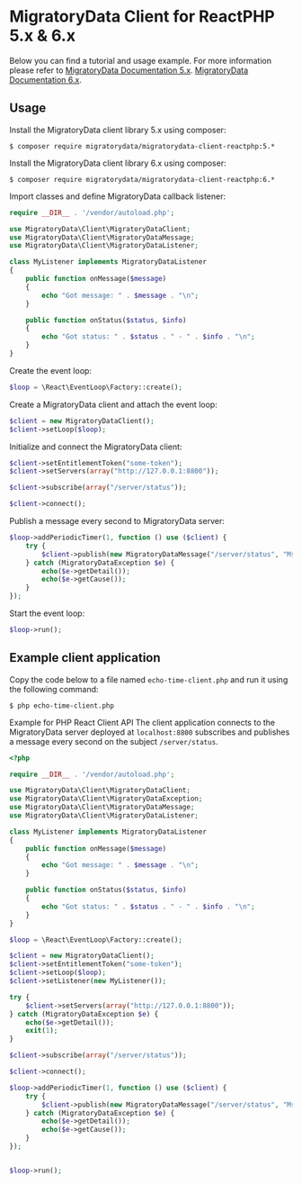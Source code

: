 # MigratoryData Client for ReactPHP 5.x & 6.x #

Below you can find a tutorial and usage example. For more information please refer to 
[MigratoryData Documentation 5.x](https://migratorydata.com/documentation/5.x/api/client/desktop-apps/reactphp/html/index.html).
[MigratoryData Documentation 6.x](https://migratorydata.com/documentation/6.x/api/enterprise/reactphp/index.html).

## Usage ##
Install the MigratoryData client library 5.x using composer:
```console
$ composer require migratorydata/migratorydata-client-reactphp:5.*
```

Install the MigratoryData client library 6.x using composer:
```console
$ composer require migratorydata/migratorydata-client-reactphp:6.*
```

Import classes and define MigratoryData callback listener:

```php
require __DIR__ . '/vendor/autoload.php';

use MigratoryData\Client\MigratoryDataClient;
use MigratoryData\Client\MigratoryDataMessage;
use MigratoryData\Client\MigratoryDataListener;

class MyListener implements MigratoryDataListener
{
    public function onMessage($message)
    {
        echo "Got message: " . $message . "\n";
    }

    public function onStatus($status, $info)
    {
        echo "Got status: " . $status . " - " . $info . "\n";
    }
}
```

Create the event loop:

```php
$loop = \React\EventLoop\Factory::create();
```

Create a MigratoryData client and attach the event loop:

```php
$client = new MigratoryDataClient(); 
$client->setLoop($loop);
```

Initialize and connect the MigratoryData client:

```php    
$client->setEntitlementToken("some-token");
$client->setServers(array("http://127.0.0.1:8800"));

$client->subscribe(array("/server/status"));

$client->connect();
```
 
Publish a message every second to MigratoryData server:
 
```php
$loop->addPeriodicTimer(1, function () use ($client) {
    try {
        $client->publish(new MigratoryDataMessage("/server/status", "Msg " . time(), "closure-" . time()));
    } catch (MigratoryDataException $e) {
        echo($e->getDetail());
        echo($e->getCause());
    }
});
```

Start the event loop:

```php
$loop->run();
```

## Example client application ##

Copy the code below to a file named `echo-time-client.php` and run it using the following command:

```console  
$ php echo-time-client.php
```

Example for PHP React Client API
The client application connects to the MigratoryData server deployed at `localhost:8800` subscribes and publishes a message every second on the subject `/server/status`.

```php
<?php

require __DIR__ . '/vendor/autoload.php';

use MigratoryData\Client\MigratoryDataClient;
use MigratoryData\Client\MigratoryDataException;
use MigratoryData\Client\MigratoryDataMessage;
use MigratoryData\Client\MigratoryDataListener;

class MyListener implements MigratoryDataListener
{
    public function onMessage($message)
    {
        echo "Got message: " . $message . "\n";
    }

    public function onStatus($status, $info)
    {
        echo "Got status: " . $status . " - " . $info . "\n";
    }
}

$loop = \React\EventLoop\Factory::create();

$client = new MigratoryDataClient();
$client->setEntitlementToken("some-token");
$client->setLoop($loop);
$client->setListener(new MyListener());

try {
    $client->setServers(array("http://127.0.0.1:8800"));
} catch (MigratoryDataException $e) {
    echo($e->getDetail());
    exit(1);
}

$client->subscribe(array("/server/status"));

$client->connect();

$loop->addPeriodicTimer(1, function () use ($client) {
    try {
        $client->publish(new MigratoryDataMessage("/server/status", "Msg " . time(), "closure-" . time()));
    } catch (MigratoryDataException $e) {
        echo($e->getDetail());
        echo($e->getCause());
    }
});


$loop->run();
```